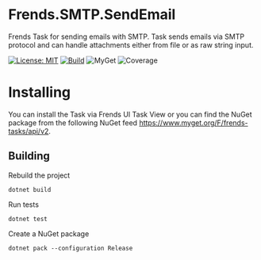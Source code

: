 # Frends.SMTP.SendEmail

Frends Task for sending emails with SMTP. Task sends emails via SMTP protocol and can handle attachments either from file or as raw string input.

[![License: MIT](https://img.shields.io/badge/License-MIT-green.svg)](https://opensource.org/licenses/MIT)
[![Build](https://github.com/FrendsPlatform/Frends.Smtp/actions/workflows/SendEmail_build_and_test_on_main.yml/badge.svg)](https://github.com/FrendsPlatform/Frends.Smtp/actions)
![MyGet](https://img.shields.io/myget/frends-tasks/v/Frends.Smtp.SendEmail)
![Coverage](https://app-github-custom-badges.azurewebsites.net/Badge?key=FrendsPlatform/Frends.Smtp/Frends.Smtp.SendEmail|main)

# Installing

You can install the Task via Frends UI Task View or you can find the NuGet package from the following NuGet feed https://www.myget.org/F/frends-tasks/api/v2.

## Building

Rebuild the project

`dotnet build`

Run tests

`dotnet test`

Create a NuGet package

`dotnet pack --configuration Release`
